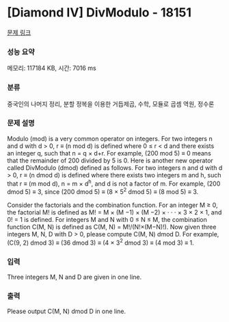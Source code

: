 # [Diamond IV] DivModulo - 18151 

[문제 링크](https://www.acmicpc.net/problem/18151) 

### 성능 요약

메모리: 117184 KB, 시간: 7016 ms

### 분류

중국인의 나머지 정리, 분할 정복을 이용한 거듭제곱, 수학, 모듈로 곱셈 역원, 정수론

### 문제 설명

<p>Modulo (mod) is a very common operator on integers. For two integers n and d with d > 0, r ≡ (n mod d) is defined where 0 ≤ r < d and there exists an integer q, such that n = q × d+r. For example, (200 mod 5) ≡ 0 means that the remainder of 200 divided by 5 is 0. Here is another new operator called DivModulo (dmod) defined as follows. For two integers n and d with d > 0, r ≡ (n dmod d) is defined where there exists two integers m and h, such that r ≡ (m mod d), n = m × d<sup>h</sup>, and d is not a factor of m. For example, (200 dmod 5) ≡ 3, since (200 dmod 5) ≡ (8 × 5<sup>2</sup> dmod 5) ≡ (8 mod 5) ≡ 3.</p>

<p>Consider the factorials and the combination function. For an integer M ≥ 0, the factorial M! is defined as M! = M × (M −1) × (M −2) × · · · × 3 × 2 × 1, and 0! = 1 is defined. For integers M and N with 0 ≤ N ≤ M, the combination function C(M, N) is defined as C(M, N) = M!/(N!×(M−N)!). Now given three integers M, N, D with D > 0, please compute C(M, N) dmod D. For example, (C(9, 2) dmod 3) ≡ (36 dmod 3) ≡ (4 × 3<sup>2</sup> dmod 3) ≡ (4 mod 3) ≡ 1.</p>

### 입력 

 <p>Three integers M, N and D are given in one line.</p>

### 출력 

 <p>Please output C(M, N) dmod D in one line.</p>


